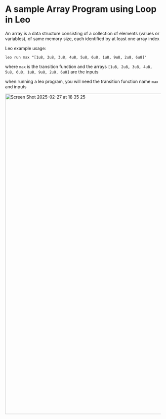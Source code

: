 # A sample Array Program using Loop in Leo
An array is a data structure consisting of a collection of elements (values or variables), of same memory size, each identified by at least one array index

Leo example usage:

`leo run max "[1u8, 2u8, 3u8, 4u8, 5u8, 6u8, 1u8, 9u8, 2u8, 6u8]"`

where `max` is the transition function and the arrays `[1u8, 2u8, 3u8, 4u8, 5u8, 6u8, 1u8, 9u8, 2u8, 6u8]` are the inputs 

when running a leo program, you will need the transition function name `max` and inputs 


<img width="1034" alt="Screen Shot 2025-02-27 at 18 35 25" src="https://github.com/user-attachments/assets/9d1415a3-2791-4664-9419-782babb8e436" />